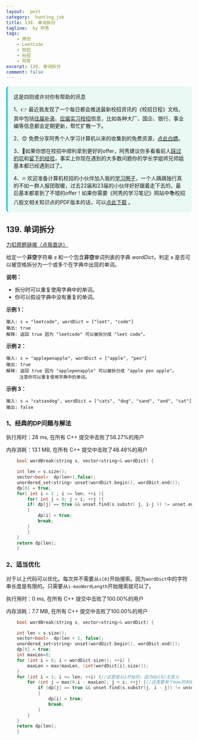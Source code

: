 ```yaml
---
layout:  post
category:  hunting_job
title: 139. 单词拆分
tagline:  by 阿秀
tags:
    - 原创
    - LeetCode
    - 校招
    - 社招
    - 阿秀
excerpt: 139. 单词拆分
comment: false
---
```






<div style="border-color: #24C6DC;
            background-color: #e9f9f3;         
            margin: 1rem 0;
        padding: .25rem 1rem;
        border-left-width: .3rem;
        border-left-style: solid;
        border-radius: .5rem;
        color: inherit;">
  <p>这是四则或许对你有帮助的讯息</p>
  <p>1、👉 最近我发现了一个每日都会推送最新校招资讯的《校招日程》文档，其中包括<a href="https://flowus.cn/ee50d5eb-3cd5-4f74-880e-95b215dd4ff2" target="_blank">往届补录</a>、<a href="https://flowus.cn/5f327c98-1e31-46c8-b86b-5ac6105e021f" target="_blank">应届实习校招</a>信息，比如各种大厂、国企、银行、事业编等信息都会定期更新，帮忙扩散一下。</p>  
  <p>2、😍
    免费分享阿秀个人学习计算机以来的收集到的免费资源，<a style="text-decoration: underline" href="/notes/07-resources/01-free/01-introduce.html" target="_blank">点此白嫖</a>。
  </p>
  <p>3、🚀如果你想在校招中顺利拿到更好的offer，阿秀建议你多看看前人<a style="text-decoration: underline" href="https://www.yuque.com/tuobaaxiu/httmmc/npg1k81zeq4wfpyz" target="_blank">踩过的坑</a>和<a style="text-decoration: underline"  target="_blank" href="https://www.yuque.com/tuobaaxiu/httmmc/gge9ppd0mbu2d3dp">留下的经验</a>，事实上你现在遇到的大多数问题你的学长学姐师兄师姐基本都已经遇到过了。
  </p>
  <p>4、🔥 欢迎准备计算机校招的小伙伴加入我的<a  style="text-decoration: underline" href="https://www.yuque.com/tuobaaxiu/httmmc/xg0otqvc17wfx4u9" target="_blank">学习圈子</a>，一个人踽踽独行真的不如一群人报团取暖，过去22届和23届的小伙伴好好跟着走下去的，最后基本都拿到了不错的offer！如果你需要《阿秀的学习笔记》网站中📚︎校招八股文相关知识点的PDF版本的话，可以<a style="text-decoration: underline" href="/notes/08-other/02-question.html#_5、如何下载阿秀的学习笔记内容pdf版本" target="_blank">点此下载</a> 。</p>   </div>




## 139. 单词拆分

[力扣原题链接（点我直达）](https://leetcode-cn.com/problems/word-break/)

给定一个**非空**字符串 *s* 和一个包含**非空**单词列表的字典 *wordDict*，判定 *s* 是否可以被空格拆分为一个或多个在字典中出现的单词。

**说明：**

- 拆分时可以重复使用字典中的单词。
- 你可以假设字典中没有重复的单词。

**示例 1：**

```
输入: s = "leetcode", wordDict = ["leet", "code"]
输出: true
解释: 返回 true 因为 "leetcode" 可以被拆分成 "leet code"。
```

**示例 2：**

```
输入: s = "applepenapple", wordDict = ["apple", "pen"]
输出: true
解释: 返回 true 因为 "applepenapple" 可以被拆分成 "apple pen apple"。
     注意你可以重复使用字典中的单词。
```

**示例 3：**

```
输入: s = "catsandog", wordDict = ["cats", "dog", "sand", "and", "cat"]
输出: false
```

### 1、经典的DP问题与解法

执行用时：28 ms, 在所有 C++ 提交中击败了58.27%的用户

内存消耗：13.1 MB, 在所有 C++ 提交中击败了48.48%的用户

~~~cpp
    bool wordBreak(string s, vector<string>& wordDict) {

    int len = s.size();
    vector<bool>  dp(len+1,false);
    unordered_set<string> unset(wordDict.begin(), wordDict.end());
    dp[0] = true;
    for( int i = 1 ; i <= len; ++i ){
        for( int j = 0; j < i; ++j ){
        if( dp[j] == true && unset.find(s.substr( j, i-j )) != unset.end())
        {
            dp[i] = true;
            break;
        }
        }
    }
    return dp[len];
    }
~~~





### 2、适当优化

对于以上代码可以优化。每次并不需要从`s[0]`开始搜索。因为`wordDict`中的字符串长度是有限的。只需要从`i-maxWordLength`开始搜索就可以了。



执行用时：0 ms, 在所有 C++ 提交中击败了100.00%的用户

内存消耗：7.7 MB, 在所有 C++ 提交中击败了100.00%的用户

~~~cpp
    bool wordBreak(string s, vector<string>& wordDict) {

	int len = s.size();
	vector<bool>  dp(len + 1, false);
	unordered_set<string> unset(wordDict.begin(), wordDict.end());
	dp[0] = true;
	int maxLen=0;
	for (int i = 0; i < wordDict.size(); ++i) {
		maxLen = max(maxLen, (int)wordDict[i].size());
	}
	for (int i = 1; i <= len; ++i) {//这里是从1开始的，因为dp[0]无意义
		for (int j = max(0,i - maxLen); j < i; ++j) {//这里要有个max的判断，可能在s中还没到最长的长度
			if (dp[j] == true && unset.find(s.substr(j, i - j)) != unset.end())
			{
				dp[i] = true;
				break;
			}
		}
	}
	return dp[len];
    }
~~~

<p id="我的单词拆分"></p>

